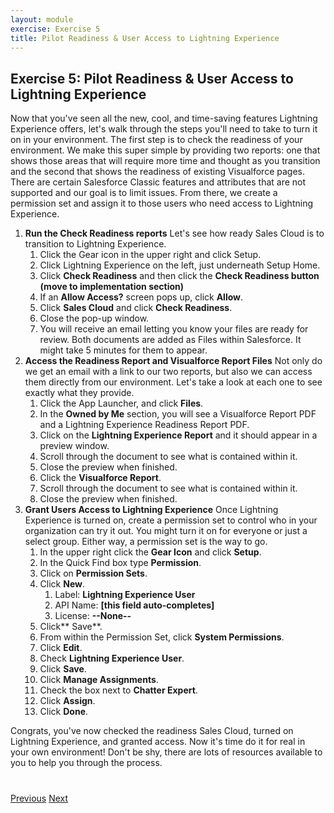 ```yaml
---
layout: module
exercise: Exercise 5
title: Pilot Readiness & User Access to Lightning Experience
---
```


## Exercise 5:  Pilot Readiness & User Access to Lightning Experience  

Now that you've seen all the new, cool, and time-saving features Lightning Experience offers, let's walk through the steps you'll need to take to turn it on in your environment.  The first step is to check the readiness of your environment.  We make this super simple by providing two reports: one that shows those areas that will require more time and thought as you transition and the second that shows the readiness of existing Visualforce pages.  There are certain Salesforce Classic features and attributes that are not supported and our goal is to limit issues.  From there, we create a permission set and assign it to those users who need access to Lightning Experience.  

1. **Run the Check Readiness reports** 
Let's see how ready Sales Cloud is to transition to Lightning Experience.  
    1. Click the Gear icon in the upper right and click Setup.
    2. Click Lightning Experience on the left, just underneath Setup Home.
    3. Click **Check Readiness** and then click the **Check Readiness button (move to implementation section)**
    4. If an **Allow Access?** screen pops up, click **Allow**.
    5. Click **Sales Cloud** and click **Check Readiness**.
    6. Close the pop-up window.
    7. You will receive an email letting you know your files are ready for review.  Both documents are added as Files within Salesforce.  It might take 5 minutes for them to appear.
2. **Access the Readiness Report and Visualforce Report Files** 
Not only do we get an email with a link to our two reports, but also we can access them directly from our environment.  Let's take a look at each one to see exactly what they provide.
    1. Click the App Launcher, and click **Files**.
    2. In the **Owned by Me** section, you will see a Visualforce Report PDF and a Lightning Experience Readiness Report PDF.
    3. Click on the **Lightning Experience Report** and it should appear in a preview window.
    4. Scroll through the document to see what is contained within it.
    5. Close the preview when finished.
    6. Click the **Visualforce Report**.
    7. Scroll through the document to see what is contained within it.
    8. Close the preview when finished.
3. **Grant Users Access to Lightning Experience**
    Once Lightning Experience is turned on, create a permission set to control who in your organization can try it out.  You might turn it on for everyone or just a select group.  Either way, a permission set is the way to go.   
    1. In the upper right click the **Gear Icon** and click **Setup**.
    2. In the Quick Find box type **Permission**.
    3. Click on **Permission Sets**.
    4. Click **New**.
        1. Label: **Lightning Experience User**
        2. API Name: **[this field auto-completes]**
        3. License: **--None--**
    5. Click** Save**.
    6. From within the Permission Set, click **System Permissions**.
    7. Click **Edit**.
    8. Check **Lightning Experience User**.
    9. Click **Save**.
    10. Click **Manage Assignments**.
    11. Check the box next to **Chatter Expert**.
    12. Click **Assign**.
    13. Click **Done**.

Congrats, you've now checked the readiness Sales Cloud, turned on Lightning Experience, and granted access.  Now it's time do it for real in your own environment!  Don't be shy, there are lots of resources available to you to help you through the process.



<div class="row" style="margin-top:40px;">
    <div class="col-sm-12">
        <a href="Exercise_d4.html" class="btn btn-default"><i class="glyphicon glyphicon-chevron-left"></i> Previous</a>
        <a href="Exercise_1.html" class="btn btn-default pull-right">Next <i class="glyphicon glyphicon-chevron-right"></i></a>
    </div>
</div>

